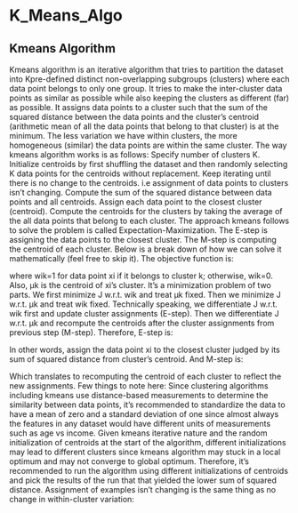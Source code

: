 # K_Means_Algo

## Kmeans Algorithm
Kmeans algorithm is an iterative algorithm that tries to partition the dataset into Kpre-defined distinct non-overlapping subgroups (clusters) where each data point belongs to only one group. It tries to make the inter-cluster data points as similar as possible while also keeping the clusters as different (far) as possible. It assigns data points to a cluster such that the sum of the squared distance between the data points and the cluster’s centroid (arithmetic mean of all the data points that belong to that cluster) is at the minimum. The less variation we have within clusters, the more homogeneous (similar) the data points are within the same cluster.
The way kmeans algorithm works is as follows:
Specify number of clusters K.
Initialize centroids by first shuffling the dataset and then randomly selecting K data points for the centroids without replacement.
Keep iterating until there is no change to the centroids. i.e assignment of data points to clusters isn’t changing.
Compute the sum of the squared distance between data points and all centroids.
Assign each data point to the closest cluster (centroid).
Compute the centroids for the clusters by taking the average of the all data points that belong to each cluster.
The approach kmeans follows to solve the problem is called Expectation-Maximization. The E-step is assigning the data points to the closest cluster. The M-step is computing the centroid of each cluster. Below is a break down of how we can solve it mathematically (feel free to skip it).
The objective function is:

where wik=1 for data point xi if it belongs to cluster k; otherwise, wik=0. Also, μk is the centroid of xi’s cluster.
It’s a minimization problem of two parts. We first minimize J w.r.t. wik and treat μk fixed. Then we minimize J w.r.t. μk and treat wik fixed. Technically speaking, we differentiate J w.r.t. wik first and update cluster assignments (E-step). Then we differentiate J w.r.t. μk and recompute the centroids after the cluster assignments from previous step (M-step). Therefore, E-step is:

In other words, assign the data point xi to the closest cluster judged by its sum of squared distance from cluster’s centroid.
And M-step is:

Which translates to recomputing the centroid of each cluster to reflect the new assignments.
Few things to note here:
Since clustering algorithms including kmeans use distance-based measurements to determine the similarity between data points, it’s recommended to standardize the data to have a mean of zero and a standard deviation of one since almost always the features in any dataset would have different units of measurements such as age vs income.
Given kmeans iterative nature and the random initialization of centroids at the start of the algorithm, different initializations may lead to different clusters since kmeans algorithm may stuck in a local optimum and may not converge to global optimum. Therefore, it’s recommended to run the algorithm using different initializations of centroids and pick the results of the run that that yielded the lower sum of squared distance.
Assignment of examples isn’t changing is the same thing as no change in within-cluster variation:

